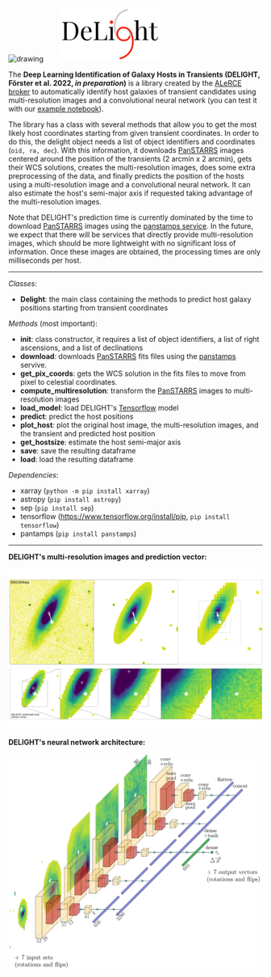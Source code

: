 <p float="left">
<img src="http://alerce.science/static/img/alerce_logo.cc79ccea2406.png" alt="drawing" width="300"/>
&nbsp; &nbsp; &nbsp;&nbsp;
<img src="https://github.com/fforster/DELIGHT/blob/main/figures/Delight.png" alt="drawing" width="200"/>
</p>

The **Deep Learning Identification of Galaxy Hosts in Transients (DELIGHT, Förster et al. 2022, *in preparation*)** is a library created by the [ALeRCE broker](http://alerce.science) to automatically identify host galaxies of transient candidates using multi-resolution images and a convolutional neural network (you can test it with our [example notebook](https://nbviewer.org/github/fforster/DELIGHT/blob/main/notebook/Delight_example_notebook.ipynb)).

The library has a class with several methods that allow you to get the most likely host coordinates starting from given transient coordinates. In order to do this, the delight object needs a list of object identifiers and coordinates (`oid, ra, dec`). With this information, it downloads [PanSTARRS](https://outerspace.stsci.edu/display/PANSTARRS/) images centered around the position of the transients (2 arcmin x 2 arcmin), gets their WCS solutions, creates the multi-resolution images, does some extra preprocessing of the data, and finally predicts the position of the hosts using a multi-resolution image and a convolutional neural network. It can also estimate the host's semi-major axis if requested taking advantage of the multi-resolution images.

Note that DELIGHT's prediction time is currently dominated by the time to download [PanSTARRS](https://outerspace.stsci.edu/display/PANSTARRS/) images using the [panstamps service](https://panstamps.readthedocs.io/en/master/). In the future, we expect that there will be services that directly provide multi-resolution images, which should be more lightweight with no significant loss of information. Once these images are obtained, the processing times are only milliseconds per host.

---

*Classes*:

* **Delight**: the main class containing the methods to predict host galaxy positions starting from transient coordinates

*Methods* (most important):

* **init**: class constructor, it requires a list of object identifiers, a list of right ascensions, and a list of declinations
* **download**: downloads [PanSTARRS](https://outerspace.stsci.edu/display/PANSTARRS/) fits files using the [panstamps](https://panstamps.readthedocs.io/en/master/) servive.
* **get_pix_coords**: gets the WCS solution in the fits files to move from pixel to celestial coordinates.  
* **compute_multiresolution**: transform the [PanSTARRS](https://outerspace.stsci.edu/display/PANSTARRS/) images to multi-resolution images
* **load_model**: load DELIGHT's [Tensorflow](https://www.tensorflow.org/) model
* **predict**: predict the host positions
* **plot_host**: plot the original host image, the multi-resolution images, and the transient and predicted host position
* **get_hostsize**: estimate the host semi-major axis
* **save**: save the resulting dataframe
* **load**: load the resulting dataframe

*Dependencies*:

* xarray (`python -m pip install xarray`)
* astropy (`pip install astropy`)
* sep (`pip install sep`)
* tensorflow (https://www.tensorflow.org/install/pip, `pip install tensorflow`)
* pantamps (`pip install panstamps`)

--- 
**DELIGHT's multi-resolution images and prediction vector:**

<img src="https://github.com/fforster/DELIGHT/blob/main/figures/multi-resolution.png" alt="drawing" width="600"/>

**DELIGHT's neural network architecture:**

<img src="https://github.com/fforster/DELIGHT/blob/main/figures/delight_architecture.png" alt="drawing" width="600"/>
